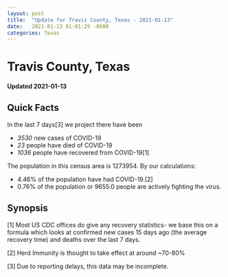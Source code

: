 ```yaml
---
layout: post
title:  "Update for Travis County, Texas - 2021-01-13"
date:   2021-01-13 01:01:29 -0600
categories: Texas
---
```


# Travis County, Texas
#### Updated 2021-01-13

## Quick Facts

In the last 7 days[3] we project there have been
- *3530* new cases of COVID-19
- *23* people have died of COVID-19
- *1036* people have recovered from COVID-19[1]

The population in this census area is 1273954. By our calculations:
- 4.46% of the population have had COVID-19.[2]
- 0.76% of the population or 9655.0 people are actively fighting the virus.

## Synopsis




[1] Most US CDC offices do give any recovery statistics- we base this on a formula which looks at confirmed new cases
15 days ago (the average recovery time) and deaths over the last 7 days.

[2] Herd Immunity is thought to take effect at around ~70-80%

[3] Due to reporting delays, this data may be incomplete.
 
    